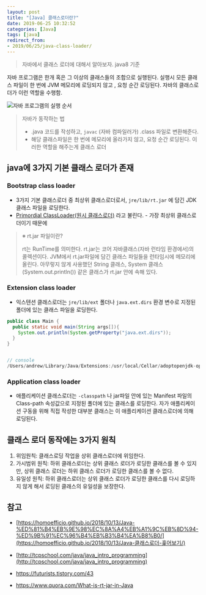 ```yaml
---
layout: post
title: "[Java] 클래스로더란?" 
date: 2019-06-25 10:32:52
categories: [Java]
tags: [java]
redirect_from: 
- 2019/06/25/java-class-loader/
---
```

> 자바에서 클래스 로더에 대해서 알아보자. java8 기준

자바 프로그램은 한개 혹은 그 이상의 클래스들의 조합으로 실행된다. 실행시 모든 클래스 파일이 한 번에 JVM 메모리에 로딩되지 않고 , 요청 순간 로딩된다. 자바의 클래스로더가 이런 역할을 수행함. 



![자바 프로그램의 실행 순서](http://tcpschool.com/lectures/img_java_programming.png)

> 자바가 동작하는 법
>
> - .java 코드를 작성하고, `javac`  (자바 컴파일러가) .class 파일로 변환해준다. 
> - 해당 클래스파일은 한 번에 메모리에 올라가지 않고, 요청 순간 로딩된다. 이러한 역할을 해주는게 클래스 로더









## java에 3가지 기본 클래스 로더가 존재

### Bootstrap class loader

- 3가지 기본 클래스로더 중 최상위 클래스로더로서, `jre/lib/rt.jar` 에 담긴 JDK 클래스 파일을 로딩한다. 
- [Primordial ClassLoader(원시 클래스로더)](https://docs.oracle.com/javase/8/docs/technotes/guides/security/spec/security-spec.doc5.html#a28414) 라고 불린다.  - 가장 최상위 클래스로더이기 때문에



> ※ rt.jar 파일이란? 
>
> rt는 RunTime를 의미한다. rt.jar는 코어 자바클래스(자바 런타임 환경에서)의 콜렉션이다. JVM에서 rt.jar파일에 담긴 클래스 파일들을 런타임시에 메모리에 올린다. 아무렇지 않게 사용했던 String 클래스, System 클래스 (System.out.println()) 같은 클래스가 rt.jar 안에 속해 있다.



### Extension class loader 

- 익스텐션 클래스로더는 `jre/lib/ext` 폴더나 `java.ext.dirs` 환경 변수로 지정된 폴더에 있는 클래스 파일을 로딩한다. 



```java
public class Main {
  public static void main(String args[]){
    System.out.println(System.getProperty("java.ext.dirs"));
  }
}


// console
/Users/andrew/Library/Java/Extensions:/usr/local/Cellar/adoptopenjdk-openjdk8/jdk8u172-b11/jre/lib/ext:/Library/Java/Extensions:/Network/Library/Java/Extensions:/System/Library/Java/Extensions:/usr/lib/java

```



### Application class loader 

- 애플리케이션 클래스로더는 `-classpath` 나 jar파일 안에 있는 Manifest 파일의 Class-path 속성값으로 지정된 폴더에 있는 클래스를 로딩한다. 
 자가 애플리케이션 구동을 위해 직접 작성한 대부분 클래스는 이 애플리케이션 클래스로더에 의해 로딩된다. 



## 클래스 로더 동작에는 3가지 원칙

1. 위임원칙: 클래스로딩 작업을 상위 클래스로더에 위임한다. 
2. 가시범위 원칙: 하위 클래스로더는 상위 클래스 로더가 로딩한 클래스를 볼 수 있지만, 상위 클래스 로더는 하위 클래스 로더가 로딩한 클래스를 볼 수 없다.
3. 유일성 원칙: 하위 클래스로더는 상위 클래스 로더가 로딩한 클래스를 다시 로딩하지 않게 해서 로딩된 클래스의 유일성을 보장한다. 







## 참고

- [https://homoefficio.github.io/2018/10/13/Java-%ED%81%B4%EB%9E%98%EC%8A%A4%EB%A1%9C%EB%8D%94-%ED%9B%91%EC%96%B4%EB%B3%B4%EA%B8%B0/](https://homoefficio.github.io/2018/10/13/Java-클래스로더-훑어보기/)

- [http://tcpschool.com/java/java_intro_programming](http://tcpschool.com/java/java_intro_programming)

- https://futurists.tistory.com/43
- https://www.quora.com/What-is-rt-jar-in-Java
